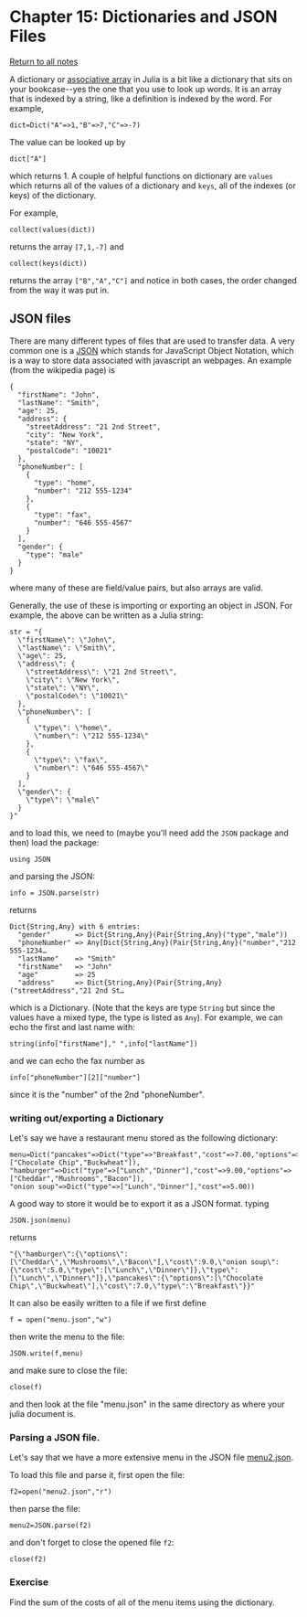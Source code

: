 Chapter 15: Dictionaries and JSON Files
========

[Return to all notes](index.html)

A dictionary or [associative array](http://docs.julialang.org/en/latest/stdlib/collections/?highlight=keys#associative-collections) in Julia is a bit like a dictionary that sits on your bookcase--yes the one that you use to look up words.  It is an array that is indexed by a string, like a definition is indexed by the word.  For example,

```
dict=Dict("A"=>1,"B"=>7,"C"=>-7)
```

The value can be looked up by
```
dict["A"]
```
which returns 1.  A couple of helpful functions on dictionary are `values` which returns all of the values of a dictionary and `keys`, all of the indexes (or keys) of the dictionary.  

For example,
```
collect(values(dict))
```

returns the array `[7,1,-7]` and
```
collect(keys(dict))
```

returns the array `["B","A","C"]` and notice in both cases, the order changed from the way it was put in.  


## JSON files

There are many different types of files that are used to transfer data.  A very common one is a [JSON](https://en.wikipedia.org/wiki/JSON) which stands for JavaScript Object Notation, which is a way to store data associated with javascript an webpages.  An example (from the wikipedia page) is
```
{
  "firstName": "John",
  "lastName": "Smith",
  "age": 25,
  "address": {
    "streetAddress": "21 2nd Street",
    "city": "New York",
    "state": "NY",
    "postalCode": "10021"
  },
  "phoneNumber": [
    {
      "type": "home",
      "number": "212 555-1234"
    },
    {
      "type": "fax",
      "number": "646 555-4567"
    }
  ],
  "gender": {
    "type": "male"
  }
}
```

where many of these are field/value pairs, but also arrays are valid.    

Generally, the use of these is importing or exporting an object in JSON.  For example, the above can be written as a Julia string:

```
str = "{
  \"firstName\": \"John\",
  \"lastName\": \"Smith\",
  \"age\": 25,
  \"address\": {
    \"streetAddress\": \"21 2nd Street\",
    \"city\": \"New York\",
    \"state\": \"NY\",
    \"postalCode\": \"10021\"
  },
  \"phoneNumber\": [
    {
      \"type\": \"home\",
      \"number\": \"212 555-1234\"
    },
    {
      \"type\": \"fax\",
      \"number\": \"646 555-4567\"
    }
  ],
  \"gender\": {
    \"type\": \"male\"
  }
}"
```

and to load this, we need to (maybe you'll need add the `JSON` package and then) load the package:
```
using JSON
```

and parsing the JSON:

```
info = JSON.parse(str)
```

returns

```
Dict{String,Any} with 6 entries:
  "gender"      => Dict{String,Any}(Pair{String,Any}("type","male"))
  "phoneNumber" => Any[Dict{String,Any}(Pair{String,Any}("number","212 555-1234…
  "lastName"    => "Smith"
  "firstName"   => "John"
  "age"         => 25
  "address"     => Dict{String,Any}(Pair{String,Any}("streetAddress","21 2nd St…
```

which is a Dictionary.  (Note that the keys are type `String` but since the values have a mixed type, the type is listed as `Any`).   For example, we can echo the first and last name with:
```
string(info["firstName"]," ",info["lastName"])
```

and we can echo the fax number as
```
info["phoneNumber"][2]["number"]
```

since it is the "number" of the 2nd "phoneNumber".

### writing out/exporting a Dictionary

Let's say we have a restaurant menu stored as the following dictionary:
```
menu=Dict("pancakes"=>Dict("type"=>"Breakfast","cost"=>7.00,"options"=>["Chocolate Chip","Buckwheat"]),
"hamburger"=>Dict("type"=>["Lunch","Dinner"],"cost"=>9.00,"options"=>["Cheddar","Mushrooms","Bacon"]),
"onion soup"=>Dict("type"=>["Lunch","Dinner"],"cost"=>5.00))
```

A good way to store it would be to export it as a JSON format.  typing
```
JSON.json(menu)
```

returns
```
"{\"hamburger\":{\"options\":[\"Cheddar\",\"Mushrooms\",\"Bacon\"],\"cost\":9.0,\"onion soup\":{\"cost\":5.0,\"type\":[\"Lunch\",\"Dinner\"]},\"type\":[\"Lunch\",\"Dinner\"]},\"pancakes\":{\"options\":[\"Chocolate Chip\",\"Buckwheat\"],\"cost\":7.0,\"type\":\"Breakfast\"}}"
```

It can also be easily written to a file if we first define
```
f = open("menu.json","w")
```

then write the menu to the file:

```
JSON.write(f,menu)
```

and make sure to close the file:
```
close(f)
```

and then look at the file "menu.json" in the same directory as where your julia document is.

### Parsing a JSON file.

Let's say that we have a more extensive menu in the JSON file [menu2.json](menu2.json).

To load this file and parse it, first open the file:
```
f2=open("menu2.json","r")
```

then parse the file:
```
menu2=JSON.parse(f2)
```

and don't forget to close the opened file `f2`:
```
close(f2)
```

### Exercise

Find the sum of the costs of all of the menu items using the dictionary.  
